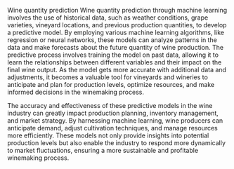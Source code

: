 Wine quantity prediction
Wine quantity prediction through machine learning involves the use of historical data, such as weather conditions, grape varieties, vineyard locations, and previous production quantities, to develop a predictive model. By employing various machine learning algorithms, like regression or neural networks, these models can analyze patterns in the data and make forecasts about the future quantity of wine production. The predictive process involves training the model on past data, allowing it to learn the relationships between different variables and their impact on the final wine output. As the model gets more accurate with additional data and adjustments, it becomes a valuable tool for vineyards and wineries to anticipate and plan for production levels, optimize resources, and make informed decisions in the winemaking process.

The accuracy and effectiveness of these predictive models in the wine industry can greatly impact production planning, inventory management, and market strategy. By harnessing machine learning, wine producers can anticipate demand, adjust cultivation techniques, and manage resources more efficiently. These models not only provide insights into potential production levels but also enable the industry to respond more dynamically to market fluctuations, ensuring a more sustainable and profitable winemaking process.
